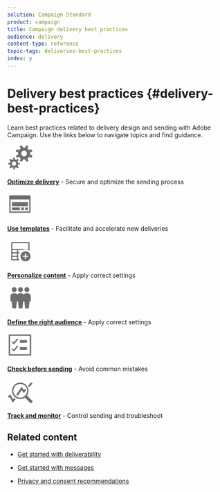 ```yaml
---
solution: Campaign Standard
product: campaign
title: Campaign delivery best practices
audience: delivery
content-type: reference
topic-tags: deliveries-best-practices
index: y
---
```


# Delivery best practices {#delivery-best-practices}

Learn best practices related to delivery design and sending with Adobe Campaign. Use the links below to navigate topics and find guidance.

<img src="assets/do-not-localize/optimize.svg"  width="60px">

**[Optimize delivery](optimize-delivery.md)** - Secure and optimize the sending process

<img src="assets/do-not-localize/design.svg"  width="60px">

**[Use templates](use-templates.md)** - Facilitate and accelerate new deliveries

<img src="assets/do-not-localize/custom.svg"  width="60px">

**[Personalize content](design-and-personalize.md)** - Apply correct settings

<img src="assets/do-not-localize/profiles.svg"  width="60px">

**[Define the right audience](define-the-right-audience.md)** - Apply correct settings

<img src="assets/do-not-localize/start.svg"  width="60px">

**[Check before sending](check-before-sending.md)** - Avoid common mistakes

<img src="assets/do-not-localize/troubleshoot.svg"  width="60px">

**[Track and monitor](track-and-monitor.md)** - Control sending and troubleshoot

## Related content

* [Get started with deliverability](../../sending/using/about-deliverability.md)

* [Get started with messages](../../channels/using/get-started-communication-channels.md)

* [Privacy and consent recommendations](../../start/using/privacy.md)
